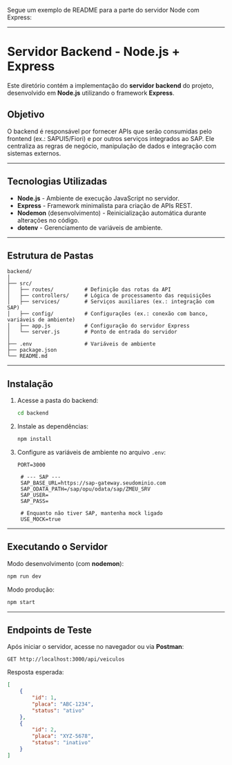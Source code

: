 Segue um exemplo de README para a parte do servidor Node com Express:

---

# Servidor Backend - Node.js + Express

Este diretório contém a implementação do **servidor backend** do projeto, desenvolvido em **Node.js** utilizando o framework **Express**.

## Objetivo

O backend é responsável por fornecer APIs que serão consumidas pelo frontend (ex.: SAPUI5/Fiori) e por outros serviços integrados ao SAP.
Ele centraliza as regras de negócio, manipulação de dados e integração com sistemas externos.

---

## Tecnologias Utilizadas

* **Node.js** - Ambiente de execução JavaScript no servidor.
* **Express** - Framework minimalista para criação de APIs REST.
* **Nodemon** (desenvolvimento) - Reinicialização automática durante alterações no código.
* **dotenv** - Gerenciamento de variáveis de ambiente.

---

## Estrutura de Pastas

```
backend/
│
├── src/
│   ├── routes/          # Definição das rotas da API
│   ├── controllers/     # Lógica de processamento das requisições
│   ├── services/        # Serviços auxiliares (ex.: integração com SAP)
│   ├── config/          # Configurações (ex.: conexão com banco, variáveis de ambiente)
│   ├── app.js           # Configuração do servidor Express
│   └── server.js        # Ponto de entrada do servidor
│
├── .env                 # Variáveis de ambiente
├── package.json
└── README.md
```

---

## Instalação

1. Acesse a pasta do backend:

   ```bash
   cd backend
   ```

2. Instale as dependências:

   ```bash
   npm install
   ```

3. Configure as variáveis de ambiente no arquivo `.env`:

   ```env
   PORT=3000

    # --- SAP ---
    SAP_BASE_URL=https://sap-gateway.seudominio.com
    SAP_ODATA_PATH=/sap/opu/odata/sap/ZMEU_SRV
    SAP_USER=
    SAP_PASS=

    # Enquanto não tiver SAP, mantenha mock ligado
    USE_MOCK=true
   ```

---

## Executando o Servidor

Modo desenvolvimento (com **nodemon**):

```bash
npm run dev
```

Modo produção:

```bash
npm start
```

---

## Endpoints de Teste

Após iniciar o servidor, acesse no navegador ou via **Postman**:

```
GET http://localhost:3000/api/veiculos
```

Resposta esperada:

```json
[
    {
        "id": 1,
        "placa": "ABC-1234",
        "status": "ativo"
    },
    {
        "id": 2,
        "placa": "XYZ-5678",
        "status": "inativo"
    }
]
```

